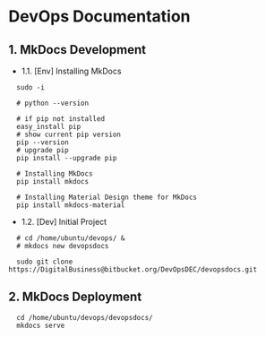 # DevOps Documentation


## 1. MkDocs Development

- 1.1. [Env] Installing MkDocs

```
  sudo -i
  
  # python --version
  
  # if pip not installed
  easy_install pip
  # show current pip version
  pip --version
  # upgrade pip
  pip install --upgrade pip
  
  # Installing MkDocs
  pip install mkdocs
  
  # Installing Material Design theme for MkDocs
  pip install mkdocs-material
```  

- 1.2. [Dev] Initial Project

```
  # cd /home/ubuntu/devops/ &
  # mkdocs new devopsdocs
  
  sudo git clone https://DigitalBusiness@bitbucket.org/DevOpsDEC/devopsdocs.git
```

## 2. MkDocs Deployment 

```
  cd /home/ubuntu/devops/devopsdocs/
  mkdocs serve
```